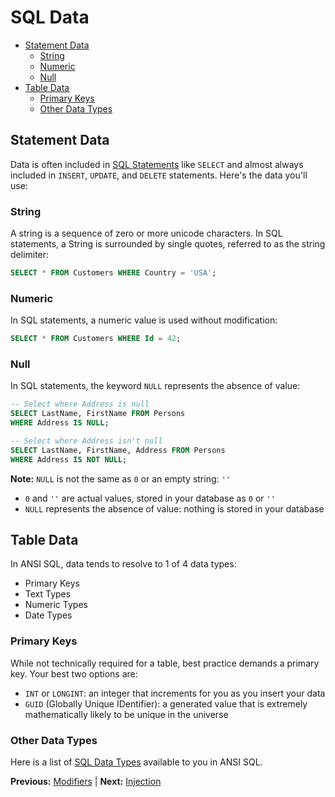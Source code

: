 # SQL Data

* [Statement Data](#statement-data)
  * [String](#string)
  * [Numeric](#numeric)
  * [Null](#null)
* [Table Data](#table-data)
  * [Primary Keys](#primary-keys)
  * [Other Data Types](#other-data-types)

## Statement Data

Data is often included in [SQL Statements](statements.markdown) like `SELECT` and almost always included in `INSERT`, `UPDATE`, and `DELETE` statements. Here's the data you'll use:

### String

A string is a sequence of zero or more unicode characters. In SQL statements, a String is surrounded by single quotes, referred to as the string delimiter:

```sql
SELECT * FROM Customers WHERE Country = 'USA';
```

### Numeric

In SQL statements, a numeric value is used without modification:

```sql
SELECT * FROM Customers WHERE Id = 42;
```

### Null

In SQL statements, the keyword `NULL` represents the absence of value:

```sql
-- Select where Address is null
SELECT LastName, FirstName FROM Persons
WHERE Address IS NULL;

-- Select where Address isn't null
SELECT LastName, FirstName, Address FROM Persons
WHERE Address IS NOT NULL;
```

**Note:** `NULL` is not the same as `0` or an empty string: `''`

* `0` and `''` are actual values, stored in your database as `0` or `''`
* `NULL` represents the absence of value: nothing is stored in your database

## Table Data

In ANSI SQL, data tends to resolve to 1 of 4 data types:

* Primary Keys
* Text Types
* Numeric Types
* Date Types

### Primary Keys

While not technically required for a table, best practice demands a primary key. Your best two options are:

* `INT` or `LONGINT`: an integer that increments for you as you insert your data
* `GUID` (Globally Unique IDentifier): a generated value that is extremely mathematically likely to be unique in the universe

### Other Data Types

Here is a list of [SQL Data Types](https://www.w3schools.com/sql/sql_datatypes.asp) available to you in ANSI SQL.

**Previous:** [Modifiers](modifiers.markdown) |
**Next:** [Injection](injection.markdown)
